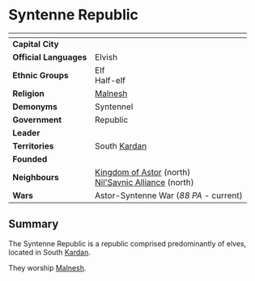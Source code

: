 # Syntenne Republic

| []() | |
| --- | --- |
| **Capital City** | |
| **Official Languages** | Elvish |
| **Ethnic Groups** | Elf<br />Half-elf |
| **Religion** | [Malnesh](../../gods/gods/malnesh.md) |
| **Demonyms** | Syntennel |
| **Government** | Republic |
| **Leader** | |
| **Territories** | South [Kardan](../../places/continents/kardan.md) |
| **Founded** | |
| **Neighbours** | [Kingdom of Astor](../kingdom-of-astor/README.md) (north)<br />[Nil'Savnic Alliance](../nilsavnic-alliance/README.md) (north) |
| **Wars** | Astor-Syntenne War (*88 PA* - current) |

## Summary

The Syntenne Republic is a republic comprised predominantly of elves, located in South [Kardan](../../places/continents/kardan.md).

They worship [Malnesh](../../gods/gods/malnesh.md).
